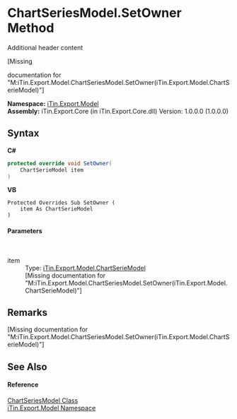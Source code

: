 # ChartSeriesModel.SetOwner Method 
Additional header content 

\[Missing <summary> documentation for "M:iTin.Export.Model.ChartSeriesModel.SetOwner(iTin.Export.Model.ChartSerieModel)"\]

**Namespace:**&nbsp;<a href="ef57ffcc-e95e-b212-5a46-9aa6f5a3511f">iTin.Export.Model</a><br />**Assembly:**&nbsp;iTin.Export.Core (in iTin.Export.Core.dll) Version: 1.0.0.0 (1.0.0.0)

## Syntax

**C#**<br />
``` C#
protected override void SetOwner(
	ChartSerieModel item
)
```

**VB**<br />
``` VB
Protected Overrides Sub SetOwner ( 
	item As ChartSerieModel
)
```


#### Parameters
&nbsp;<dl><dt>item</dt><dd>Type: <a href="2d59a018-86fd-e2a2-ce65-d001fb8d7888">iTin.Export.Model.ChartSerieModel</a><br />\[Missing <param name="item"/> documentation for "M:iTin.Export.Model.ChartSeriesModel.SetOwner(iTin.Export.Model.ChartSerieModel)"\]</dd></dl>

## Remarks
\[Missing <remarks> documentation for "M:iTin.Export.Model.ChartSeriesModel.SetOwner(iTin.Export.Model.ChartSerieModel)"\]

## See Also


#### Reference
<a href="126b6bb2-e0b0-85c9-a613-b58ef9d2a6c5">ChartSeriesModel Class</a><br /><a href="ef57ffcc-e95e-b212-5a46-9aa6f5a3511f">iTin.Export.Model Namespace</a><br />